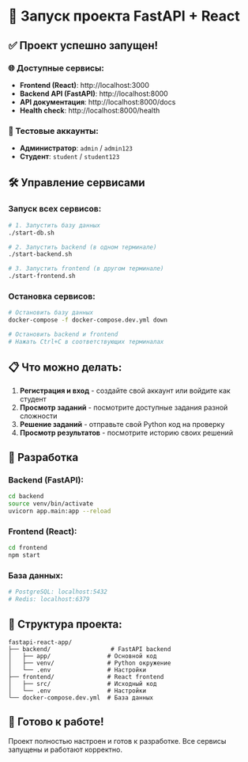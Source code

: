 # 🚀 Запуск проекта FastAPI + React

## ✅ Проект успешно запущен!

### 🌐 Доступные сервисы:

- **Frontend (React)**: http://localhost:3000
- **Backend API (FastAPI)**: http://localhost:8000
- **API документация**: http://localhost:8000/docs
- **Health check**: http://localhost:8000/health

### 👤 Тестовые аккаунты:

- **Администратор**: `admin` / `admin123`
- **Студент**: `student` / `student123`

## 🛠 Управление сервисами

### Запуск всех сервисов:
```bash
# 1. Запустить базу данных
./start-db.sh

# 2. Запустить backend (в одном терминале)
./start-backend.sh

# 3. Запустить frontend (в другом терминале)
./start-frontend.sh
```

### Остановка сервисов:
```bash
# Остановить базу данных
docker-compose -f docker-compose.dev.yml down

# Остановить backend и frontend
# Нажать Ctrl+C в соответствующих терминалах
```

## 📋 Что можно делать:

1. **Регистрация и вход** - создайте свой аккаунт или войдите как студент
2. **Просмотр заданий** - посмотрите доступные задания разной сложности
3. **Решение заданий** - отправьте свой Python код на проверку
4. **Просмотр результатов** - посмотрите историю своих решений

## 🔧 Разработка

### Backend (FastAPI):
```bash
cd backend
source venv/bin/activate
uvicorn app.main:app --reload
```

### Frontend (React):
```bash
cd frontend
npm start
```

### База данных:
```bash
# PostgreSQL: localhost:5432
# Redis: localhost:6379
```

## 📁 Структура проекта:

```
fastapi-react-app/
├── backend/                 # FastAPI backend
│   ├── app/                # Основной код
│   ├── venv/               # Python окружение
│   └── .env                # Настройки
├── frontend/               # React frontend
│   ├── src/                # Исходный код
│   └── .env                # Настройки
└── docker-compose.dev.yml  # База данных
```

## 🎉 Готово к работе!

Проект полностью настроен и готов к разработке. Все сервисы запущены и работают корректно.
